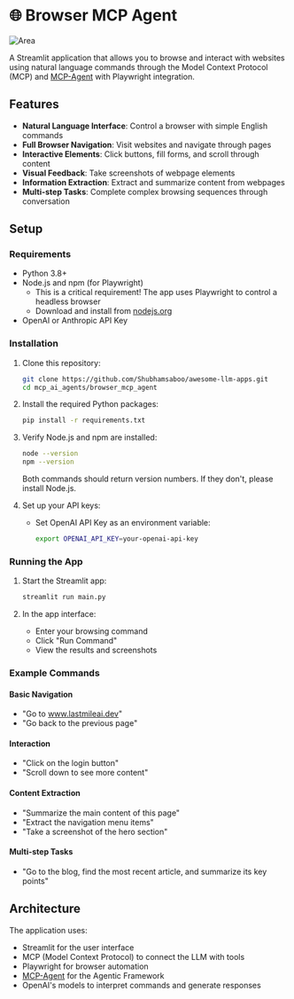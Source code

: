 # 🌐 Browser MCP Agent

![Area](https://github.com/user-attachments/assets/285a6a02-c1a9-4581-b32b-b244f665f648)

A Streamlit application that allows you to browse and interact with websites using natural language commands through the Model Context Protocol (MCP) and [MCP-Agent](https://github.com/lastmile-ai/mcp-agent) with Playwright integration.

## Features

- **Natural Language Interface**: Control a browser with simple English commands
- **Full Browser Navigation**: Visit websites and navigate through pages
- **Interactive Elements**: Click buttons, fill forms, and scroll through content
- **Visual Feedback**: Take screenshots of webpage elements
- **Information Extraction**: Extract and summarize content from webpages
- **Multi-step Tasks**: Complete complex browsing sequences through conversation

## Setup

### Requirements

- Python 3.8+
- Node.js and npm (for Playwright)
  - This is a critical requirement! The app uses Playwright to control a headless browser
  - Download and install from [nodejs.org](https://nodejs.org/)
- OpenAI or Anthropic API Key

### Installation

1. Clone this repository:
   ```bash
   git clone https://github.com/Shubhamsaboo/awesome-llm-apps.git
   cd mcp_ai_agents/browser_mcp_agent
   ```

2. Install the required Python packages:
   ```bash
   pip install -r requirements.txt
   ```

3. Verify Node.js and npm are installed:
   ```bash
   node --version
   npm --version
   ```
   Both commands should return version numbers. If they don't, please install Node.js.

4. Set up your API keys:
   - Set OpenAI API Key as an environment variable:
     ```bash
     export OPENAI_API_KEY=your-openai-api-key
     ```


### Running the App

1. Start the Streamlit app:
   ```bash
   streamlit run main.py
   ```

2. In the app interface:
   - Enter your browsing command
   - Click "Run Command"
   - View the results and screenshots

### Example Commands

#### Basic Navigation
- "Go to www.lastmileai.dev"
- "Go back to the previous page"

#### Interaction
- "Click on the login button"
- "Scroll down to see more content"

#### Content Extraction
- "Summarize the main content of this page"
- "Extract the navigation menu items"
- "Take a screenshot of the hero section"

#### Multi-step Tasks
- "Go to the blog, find the most recent article, and summarize its key points"

## Architecture

The application uses:
- Streamlit for the user interface
- MCP (Model Context Protocol) to connect the LLM with tools
- Playwright for browser automation
- [MCP-Agent](https://github.com/lastmile-ai/mcp-agent/) for the Agentic Framework
- OpenAI's models to interpret commands and generate responses
